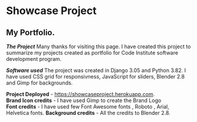 # Showcase Project 
## My Portfolio.  

***The Project***
Many thanks for visiting this page.
I have created this project to summarize  my projects created as portfolio for Code Institute 
software development program.

***Software used***
The project was created in Django 3.05 and Python 3.82.
I have used CSS grid for responsivness, JavaScript for sliders, Blender 2.8 and Gimp for backgrounds.


**Project Deployed** - https://showcaseproject.herokuapp.com.  
**Brand Icon credits** - I have used Gimp to create the Brand Logo  
**Font credits** - I have used few Font Awesome fonts , Roboto , Arial, Helvetica fonts. 
**Background credits** - All the credits to Blender 2.8.   
 



